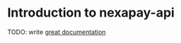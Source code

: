 # Introduction to nexapay-api

TODO: write [great documentation](http://jacobian.org/writing/what-to-write/)
